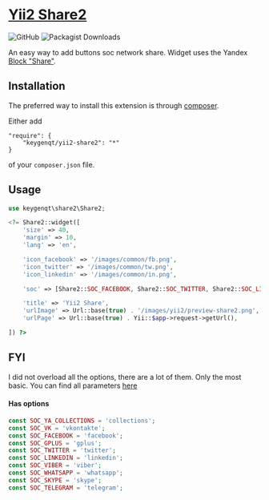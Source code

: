 [Yii2 Share2](http://keygenqt.com/work/yii2-share2)
===================

![GitHub](https://img.shields.io/github/license/keygenqt/yii2-share2)
![Packagist Downloads](https://img.shields.io/packagist/dt/keygenqt/yii2-share2)

An easy way to add buttons soc network share. Widget uses the Yandex [Block "Share"](https://tech.yandex.ru/share/).

## Installation

The preferred way to install this extension is through [composer](http://getcomposer.org/download/).

Either add

```
"require": {
    "keygenqt/yii2-share2": "*"
}
```

of your `composer.json` file.

## Usage

```php
use keygenqt\share2\Share2;

<?= Share2::widget([
    'size' => 40,
    'margin' => 10,
    'lang' => 'en',

    'icon_facebook' => '/images/common/fb.png',
    'icon_twitter' => '/images/common/tw.png',
    'icon_linkedin' => '/images/common/in.png',

    'soc' => [Share2::SOC_FACEBOOK, Share2::SOC_TWITTER, Share2::SOC_LINKEDIN],

    'title' => 'Yii2 Share',
    'urlImage' => Url::base(true) . '/images/yii2/preview-share2.png',
    'urlPage' => Url::base(true) . Yii::$app->request->getUrl(),

]) ?>
```

## FYI

I did not overload all the options, there are a lot of them. Only the most basic. You can find all parameters 
[here](https://tech.yandex.ru/share/doc/dg/add-docpage/)

#### Has options

```php
const SOC_YA_COLLECTIONS = 'collections';
const SOC_VK = 'vkontakte';
const SOC_FACEBOOK = 'facebook';
const SOC_GPLUS = 'gplus';
const SOC_TWITTER = 'twitter';
const SOC_LINKEDIN = 'linkedin';
const SOC_VIBER = 'viber';
const SOC_WHATSAPP = 'whatsapp';
const SOC_SKYPE = 'skype';
const SOC_TELEGRAM = 'telegram';
```